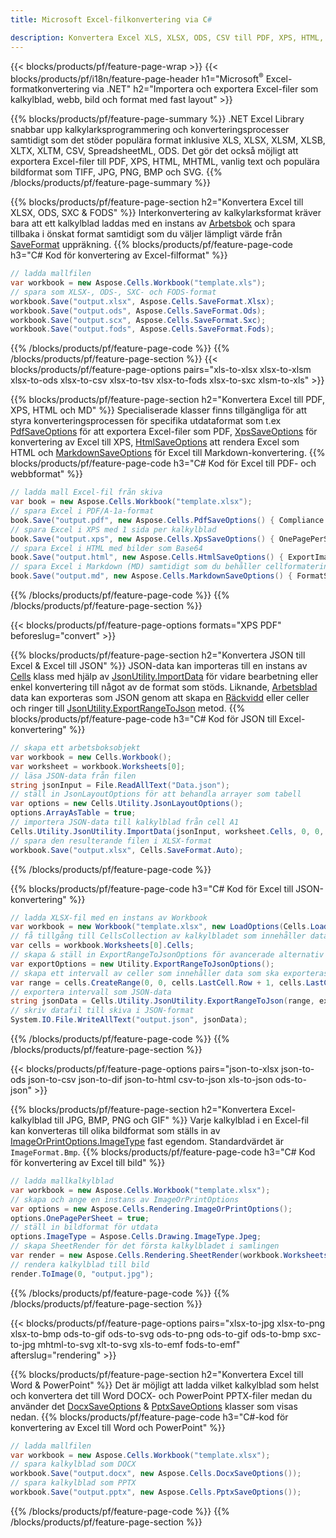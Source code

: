 ```yaml
---
title: Microsoft Excel-filkonvertering via C# 

description: Konvertera Excel XLS, XLSX, ODS, CSV till PDF, XPS, HTML, JPEG, HTML och många andra populära format med bara några rader med C#-kod.
---
```

{{< blocks/products/pf/feature-page-wrap >}}
{{< blocks/products/pf/i18n/feature-page-header h1="Microsoft<sup>&reg;</sup> Excel-formatkonvertering via .NET" h2="Importera och exportera Excel-filer som kalkylblad, webb, bild och format med fast layout" >}}

{{% blocks/products/pf/feature-page-summary %}}
.NET Excel Library snabbar upp kalkylarksprogrammering och konverteringsprocesser samtidigt som det stöder populära format inklusive XLS, XLSX, XLSM, XLSB, XLTX, XLTM, CSV, SpreadsheetML, ODS. Det gör det också möjligt att exportera Excel-filer till PDF, XPS, HTML, MHTML, vanlig text och populära bildformat som TIFF, JPG, PNG, BMP och SVG.
{{% /blocks/products/pf/feature-page-summary %}}

{{% blocks/products/pf/feature-page-section h2="Konvertera Excel till XLSX, ODS, SXC & FODS" %}}
Interkonvertering av kalkylarksformat kräver bara att ett kalkylblad laddas med en instans av [Arbetsbok](https://reference.aspose.com/cells/net/aspose.cells/workbook) och spara tillbaka i önskat format samtidigt som du väljer lämpligt värde från [SaveFormat](https://reference.aspose.com/cells/net/aspose.cells/saveformat) uppräkning.
{{% blocks/products/pf/feature-page-code h3="C# Kod för konvertering av Excel-filformat" %}}

```cs
// ladda mallfilen
var workbook = new Aspose.Cells.Workbook("template.xls");
// spara som XLSX-, ODS-, SXC- och FODS-format
workbook.Save("output.xlsx", Aspose.Cells.SaveFormat.Xlsx);
workbook.Save("output.ods", Aspose.Cells.SaveFormat.Ods);
workbook.Save("output.scx", Aspose.Cells.SaveFormat.Sxc);
workbook.Save("output.fods", Aspose.Cells.SaveFormat.Fods);

```
{{% /blocks/products/pf/feature-page-code %}}
{{% /blocks/products/pf/feature-page-section %}}
{{< blocks/products/pf/feature-page-options pairs="xls-to-xlsx xlsx-to-xlsm xlsx-to-ods xlsx-to-csv xlsx-to-tsv xlsx-to-fods xlsx-to-sxc xlsm-to-xls" >}}


{{% blocks/products/pf/feature-page-section h2="Konvertera Excel till PDF, XPS, HTML och MD" %}}
Specialiserade klasser finns tillgängliga för att styra konverteringsprocessen för specifika utdataformat som t.ex [PdfSaveOptions](https://reference.aspose.com/cells/net/aspose.cells/pdfsaveoptions) för att exportera Excel-filer som PDF, [XpsSaveOptions](https://reference.aspose.com/cells/net/aspose.cells/xpssaveoptions) för konvertering av Excel till XPS, [HtmlSaveOptions](https://reference.aspose.com/cells/net/aspose.cells/htmlsaveoptions) att rendera Excel som HTML och [MarkdownSaveOptions](https://reference.aspose.com/cells/net/aspose.cells/markdownsaveoptions) för Excel till Markdown-konvertering. 
{{% blocks/products/pf/feature-page-code h3="C# Kod för Excel till PDF- och webbformat" %}}

```cs
// ladda mall Excel-fil från skiva
var book = new Aspose.Cells.Workbook("template.xlsx");
// spara Excel i PDF/A-1a-format
book.Save("output.pdf", new Aspose.Cells.PdfSaveOptions() { Compliance = PdfComplianceVersion.PdfA1a });
// spara Excel i XPS med 1 sida per kalkylblad
book.Save("output.xps", new Aspose.Cells.XpsSaveOptions() { OnePagePerSheet = true });
// spara Excel i HTML med bilder som Base64
book.Save("output.html", new Aspose.Cells.HtmlSaveOptions() { ExportImagesAsBase64 = true });
// spara Excel i Markdown (MD) samtidigt som du behåller cellformateringen
book.Save("output.md", new Aspose.Cells.MarkdownSaveOptions() { FormatStrategy = Cells.CellValueFormatStrategy.CellStyle });

```
{{% /blocks/products/pf/feature-page-code %}}
{{% /blocks/products/pf/feature-page-section %}}

{{< blocks/products/pf/feature-page-options formats="XPS PDF" beforeslug="convert" >}}

{{% blocks/products/pf/feature-page-section h2="Konvertera JSON till Excel & Excel till JSON" %}}
JSON-data kan importeras till en instans av [Cells](https://reference.aspose.com/cells/net/aspose.cells/cells) klass med hjälp av [JsonUtility.ImportData](https://reference.aspose.com/cells/net/aspose.cells.utility/jsonutility/methods/importdata) för vidare bearbetning eller enkel konvertering till något av de format som stöds. Liknande, [Arbetsblad](https://reference.aspose.com/cells/net/aspose.cells/worksheet) data kan exporteras som JSON genom att skapa en [Räckvidd](https://reference.aspose.com/cells/net/aspose.cells/range) eller celler och ringer till [JsonUtility.ExportRangeToJson](https://reference.aspose.com/cells/net/aspose.cells.utility/jsonutility/methods/exportrangetojson) metod.
{{% blocks/products/pf/feature-page-code h3="C# Kod för JSON till Excel-konvertering" %}}
```cs
// skapa ett arbetsboksobjekt
var workbook = new Cells.Workbook();
var worksheet = workbook.Worksheets[0];
// läsa JSON-data från filen
string jsonInput = File.ReadAllText("Data.json");
// ställ in JsonLayoutOptions för att behandla arrayer som tabell
var options = new Cells.Utility.JsonLayoutOptions();
options.ArrayAsTable = true;
// importera JSON-data till kalkylblad från cell A1
Cells.Utility.JsonUtility.ImportData(jsonInput, worksheet.Cells, 0, 0, options);
// spara den resulterande filen i XLSX-format
workbook.Save("output.xlsx", Cells.SaveFormat.Auto); 

```
{{% /blocks/products/pf/feature-page-code %}}

{{% blocks/products/pf/feature-page-code h3="C# Kod för Excel till JSON-konvertering" %}}
```cs
// ladda XLSX-fil med en instans av Workbook
var workbook = new Workbook("template.xlsx", new LoadOptions(Cells.LoadFormat.Auto));
// få tillgång till CellsCollection av kalkylbladet som innehåller data som ska konverteras
var cells = workbook.Worksheets[0].Cells;
// skapa & ställ in ExportRangeToJsonOptions för avancerade alternativ
var exportOptions = new Utility.ExportRangeToJsonOptions();
// skapa ett intervall av celler som innehåller data som ska exporteras
var range = cells.CreateRange(0, 0, cells.LastCell.Row + 1, cells.LastCell.Column + 1);
// exportera intervall som JSON-data
string jsonData = Cells.Utility.JsonUtility.ExportRangeToJson(range, exportOptions);
// skriv datafil till skiva i JSON-format
System.IO.File.WriteAllText("output.json", jsonData); 

```
{{% /blocks/products/pf/feature-page-code %}}
{{% /blocks/products/pf/feature-page-section %}}

{{< blocks/products/pf/feature-page-options pairs="json-to-xlsx json-to-ods json-to-csv json-to-dif json-to-html csv-to-json xls-to-json ods-to-json" >}}

{{% blocks/products/pf/feature-page-section h2="Konvertera Excel-kalkylblad till JPG, BMP, PNG och GIF" %}}
Varje kalkylblad i en Excel-fil kan konverteras till olika bildformat som ställs in av [ImageOrPrintOptions.ImageType](https://reference.aspose.com/cells/net/aspose.cells.rendering/imageorprintoptions/properties/imagetype) fast egendom. Standardvärdet är `ImageFormat.Bmp`.
{{% blocks/products/pf/feature-page-code h3="C# Kod för konvertering av Excel till bild" %}}
```cs
// ladda mallkalkylblad
var workbook = new Aspose.Cells.Workbook("template.xlsx");
// skapa och ange en instans av ImageOrPrintOptions
var options = new Aspose.Cells.Rendering.ImageOrPrintOptions();
options.OnePagePerSheet = true;
// ställ in bildformat för utdata
options.ImageType = Aspose.Cells.Drawing.ImageType.Jpeg;
// skapa SheetRender för det första kalkylbladet i samlingen
var render = new Aspose.Cells.Rendering.SheetRender(workbook.Worksheets[0], options);
// rendera kalkylblad till bild
render.ToImage(0, "output.jpg");

```
{{% /blocks/products/pf/feature-page-code %}}
{{% /blocks/products/pf/feature-page-section %}}

{{< blocks/products/pf/feature-page-options pairs="xlsx-to-jpg xlsx-to-png xlsx-to-bmp ods-to-gif ods-to-svg ods-to-png ods-to-gif ods-to-bmp sxc-to-jpg mhtml-to-svg xlt-to-svg xls-to-emf fods-to-emf" afterslug="rendering" >}}

{{% blocks/products/pf/feature-page-section h2="Konvertera Excel till Word & PowerPoint" %}}
Det är möjligt att ladda vilket kalkylblad som helst och konvertera det till Word DOCX- och PowerPoint PPTX-filer medan du använder det [DocxSaveOptions](https://reference.aspose.com/cells/net/aspose.cells/docxsaveoptions) & [PptxSaveOptions](https://reference.aspose.com/cells/net/aspose.cells/pptxsaveoptions) klasser som visas nedan.
{{% blocks/products/pf/feature-page-code h3="C#-kod för konvertering av Excel till Word och PowerPoint" %}}
```cs
// ladda mallfilen
var workbook = new Aspose.Cells.Workbook("template.xlsx");
// spara kalkylblad som DOCX
workbook.Save("output.docx", new Aspose.Cells.DocxSaveOptions());
// spara kalkylblad som PPTX
workbook.Save("output.pptx", new Aspose.Cells.PptxSaveOptions());

```
{{% /blocks/products/pf/feature-page-code %}}
{{% /blocks/products/pf/feature-page-section %}}
